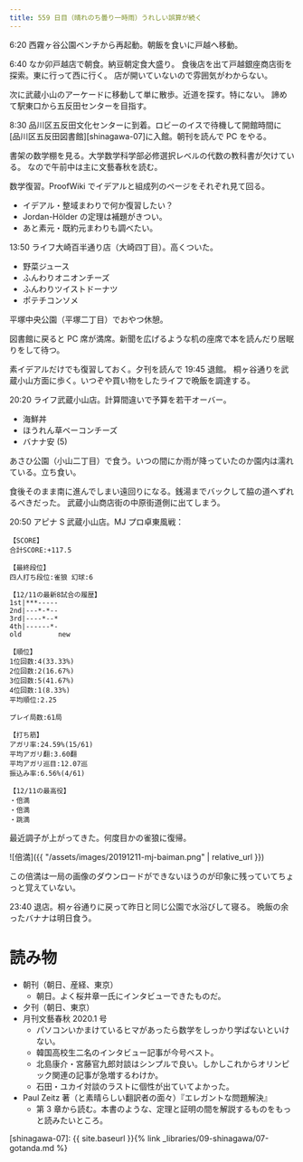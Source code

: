 ```yaml
---
title: 559 日目（晴れのち曇り一時雨）うれしい誤算が続く
---
```


6:20 西霧ヶ谷公園ベンチから再起動。朝飯を食いに戸越へ移動。

6:40 なか卯戸越店で朝食。納豆朝定食大盛り。
食後店を出て戸越銀座商店街を探索。東に行って西に行く。
店が開いていないので雰囲気がわからない。

次に武蔵小山のアーケードに移動して単に散歩。近道を探す。特にない。
諦めて駅東口から五反田センターを目指す。

8:30 品川区五反田文化センターに到着。ロビーのイスで待機して開館時間に
[品川区五反田図書館][shinagawa-07]に入館。朝刊を読んで PC をやる。

書架の数学棚を見る。大学数学科学部必修選択レベルの代数の教科書が欠けている。
なので午前中は主に文藝春秋を読む。

数学復習。ProofWiki でイデアルと組成列のページをそれぞれ見て回る。
* イデアル・整域まわりで何か復習したい？
* Jordan-Hölder の定理は補題がきつい。
* あと素元・既約元まわりも調べたい。

13:50 ライフ大崎百半通り店（大崎四丁目）。高くついた。
* 野菜ジュース
* ふんわりオニオンチーズ
* ふんわりツイストドーナツ
* ポテチコンソメ

平塚中央公園（平塚二丁目）でおやつ休憩。

図書館に戻ると PC 席が満席。新聞を広げるような机の座席で本を読んだり居眠りをして待つ。

素イデアルだけでも復習しておく。夕刊を読んで 19:45 退館。
桐ヶ谷通りを武蔵小山方面に歩く。いつぞや買い物をしたライフで晩飯を調達する。

20:20 ライフ武蔵小山店。計算間違いで予算を若干オーバー。
* 海鮮丼
* ほうれん草ベーコンチーズ
* バナナ安 (5)

あさひ公園（小山二丁目）で食う。いつの間にか雨が降っていたのか園内は濡れている。立ち食い。

食後そのまま南に進んでしまい遠回りになる。銭湯までバックして脇の道へずれるべきだった。
武蔵小山商店街の中原街道側に出てしまう。

20:50 アピナ S 武蔵小山店。MJ プロ卓東風戦：

```text
【SCORE】
合計SCORE:+117.5

【最終段位】
四人打ち段位:雀狼 幻球:6

【12/11の最新8試合の履歴】
1st|***-----
2nd|---*-*--
3rd|----*--*
4th|------*-
old         new

【順位】
1位回数:4(33.33%)
2位回数:2(16.67%)
3位回数:5(41.67%)
4位回数:1(8.33%)
平均順位:2.25

プレイ局数:61局

【打ち筋】
アガリ率:24.59%(15/61)
平均アガリ翻:3.60翻
平均アガリ巡目:12.07巡
振込み率:6.56%(4/61)

【12/11の最高役】
・倍満
・倍満
・跳満
```

最近調子が上がってきた。何度目かの雀狼に復帰。

![倍満]({{ "/assets/images/20191211-mj-baiman.png" | relative_url }})

この倍満は一局の画像のダウンロードができないほうのが印象に残っていてちょっと覚えていない。

23:40 退店。桐ヶ谷通りに戻って昨日と同じ公園で水浴びして寝る。
晩飯の余ったバナナは明日食う。

# 読み物

* 朝刊（朝日、産経、東京）
  * 朝日。よく桜井章一氏にインタビューできたものだ。
* 夕刊（朝日、東京）
* 月刊文藝春秋 2020.1 号
  * パソコンいかまけているヒマがあったら数学をしっかり学ばないといけない。
  * 韓国高校生二名のインタビュー記事が今号ベスト。
  * 北島康介・宮藤官九郎対談はシンプルで良い。しかしこれからオリンピック関連の記事が急増するわけか。
  * 石田・ユカイ対談のラストに個性が出ていてよかった。
* Paul Zeitz 著（と素晴らしい翻訳者の面々）『エレガントな問題解決』
  * 第 3 章から読む。本書のような、定理と証明の間を解説するものをもっと読みたいところ。

[shinagawa-07]: {{ site.baseurl }}{% link _libraries/09-shinagawa/07-gotanda.md %}

